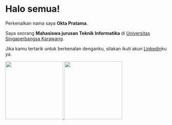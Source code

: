 # Halo semua! 

Perkenalkan nama saya **Okta Pratama**.

Saya seorang **Mahasiswa jurusan Teknik Informatika** di [Universitas Singaperbangsa Karawang](https://unsika.ac.id/).

Jika kamu tertarik untuk berkenalan denganku, silakan ikuti akun [Linkedin](https://www.linkedin.com/in/okta-pratama-733385169/)ku ya.

<p align="left">
<a href="https://github.com/Oktapratama">
  <img height="180em" src="https://github-readme-stats-eight-theta.vercel.app/api?username=Oktapratama&show_icons=true&theme=algolia&include_all_commits=true&count_private=true"/>
  <img height="180em" src="https://github-readme-stats-eight-theta.vercel.app/api/top-langs/?username=Oktapratama&layout=compact&langs_count=8&theme=algolia"/>
</a>
</p>
